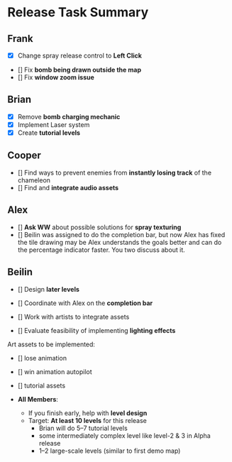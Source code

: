 # Release Task Summary

## Frank
- [X] Change spray release control to **Left Click**
- [] Fix **bomb being drawn outside the map**
- [] Fix **window zoom issue**

## Brian
- [X] Remove **bomb charging mechanic**
- [X] Implement Laser system
- [X] Create **tutorial levels**

## Cooper
- [] Find ways to prevent enemies from **instantly losing track** of the chameleon
- [] Find and **integrate audio assets**

## Alex
- [] **Ask WW** about possible solutions for **spray texturing**
- [] Beilin was assigned to do the completion bar, but now Alex has fixed the tile drawing may be Alex understands the goals better and can do the percentage indicator faster. You two discuss about it.

## Beilin
- [] Design **later levels**
- [] Coordinate with Alex on the **completion bar**
- [] Work with artists to integrate assets


- [] Evaluate feasibility of implementing **lighting effects**

Art assets to be implemented:
- [] lose animation
- [] win animation autopilot
- [] tutorial assets


- **All Members**:
    - If you finish early, help with **level design**
    - Target: **At least 10 levels** for this release
        - Brian will do 5–7 tutorial levels 
        - some intermediately complex level like level-2 & 3 in Alpha release
        - 1–2 large-scale levels (similar to first demo map)
